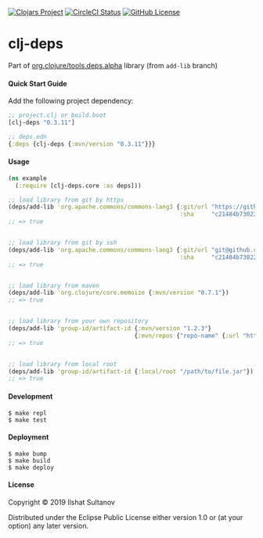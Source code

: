[![Clojars Project](https://img.shields.io/clojars/v/clj-deps.svg)](https://clojars.org/clj-deps)
[![CircleCI Status](https://circleci.com/gh/just-sultanov/clj-deps.svg?style=shield)](https://circleci.com/gh/just-sultanov/clj-deps)
[![GitHub License](https://img.shields.io/badge/license-EPL-green.svg)](https://github.com/just-sultanov/clj-deps/blob/master/LICENSE)

# clj-deps

Part of [org.clojure/tools.deps.alpha](https://github.com/clojure/tools.deps.alpha) library (from `add-lib` branch)


#### Quick Start Guide

Add the following project dependency:

```clojure
;; project.clj or build.boot
[clj-deps "0.3.11"]

;; deps.edn
{:deps {clj-deps {:mvn/version "0.3.11"}}}
```

#### Usage

```clojure
(ns example
  (:require [clj-deps.core :as deps]))

;; load library from git by https
(deps/add-lib 'org.apache.commons/commons-lang3 {:git/url "https://github.com/apache/commons-lang.git"
                                                 :sha     "c21484b730221bc87ca26553155350292aa30f0d"})
;; => true


;; load library from git by ssh
(deps/add-lib 'org.apache.commons/commons-lang3 {:git/url "git@github.com:apache/commons-lang.git"
                                                 :sha     "c21484b730221bc87ca26553155350292aa30f0d"})
;; => true


;; load library from maven
(deps/add-lib 'org.clojure/core.memoize {:mvn/version "0.7.1"})  
;; => true


;; load library from your own repository
(deps/add-lib 'group-id/artifact-id {:mvn/version "1.2.3"}
                                    {:mvn/repos {"repo-name" {:url "https://repo.org"}}})
;; => true


;; load library from local root
(deps/add-lib 'group-id/artifact-id {:local/root "/path/to/file.jar"})                             
;; => true
```

#### Development
    $ make repl
    $ make test


#### Deployment
    $ make bump
    $ make build
    $ make deploy


#### License

Copyright © 2019 Ilshat Sultanov

Distributed under the Eclipse Public License either version 1.0 or (at your option) any later version.
